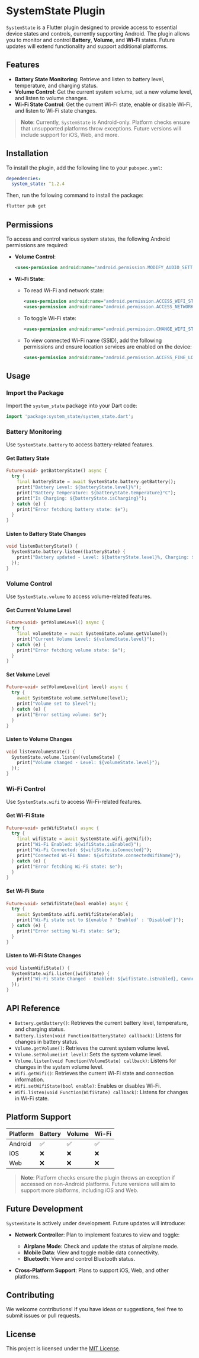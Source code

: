 
# SystemState Plugin

`SystemState` is a Flutter plugin designed to provide access to essential device states and controls, currently supporting Android. The plugin allows you to monitor and control **Battery**, **Volume**, and **Wi-Fi** states. Future updates will extend functionality and support additional platforms.

## Features

- **Battery State Monitoring**: Retrieve and listen to battery level, temperature, and charging status.
- **Volume Control**: Get the current system volume, set a new volume level, and listen to volume changes.
- **Wi-Fi State Control**: Get the current Wi-Fi state, enable or disable Wi-Fi, and listen to Wi-Fi state changes.

> **Note**: Currently, `SystemState` is Android-only. Platform checks ensure that unsupported platforms throw exceptions. Future versions will include support for iOS, Web, and more.

## Installation

To install the plugin, add the following line to your `pubspec.yaml`:

```yaml
dependencies:
  system_state: ^1.2.4
```

Then, run the following command to install the package:

```bash
flutter pub get
```

## Permissions

To access and control various system states, the following Android permissions are required:

- **Volume Control**:
  ```xml
  <uses-permission android:name="android.permission.MODIFY_AUDIO_SETTINGS"/>
  ```

- **Wi-Fi State**:
  - To read Wi-Fi and network state:
    ```xml
    <uses-permission android:name="android.permission.ACCESS_WIFI_STATE"/>
    <uses-permission android:name="android.permission.ACCESS_NETWORK_STATE"/>
    ```
  - To toggle Wi-Fi state:
    ```xml
    <uses-permission android:name="android.permission.CHANGE_WIFI_STATE"/>
    ```
  - To view connected Wi-Fi name (SSID), add the following permissions and ensure location services are enabled on the device:
    ```xml
    <uses-permission android:name="android.permission.ACCESS_FINE_LOCATION"/>
    ```

## Usage

### Import the Package

Import the `system_state` package into your Dart code:

```dart
import 'package:system_state/system_state.dart';
```

### Battery Monitoring

Use `SystemState.battery` to access battery-related features.

#### Get Battery State

```dart
Future<void> getBatteryState() async {
  try {
    final batteryState = await SystemState.battery.getBattery();
    print("Battery Level: ${batteryState.level}%");
    print("Battery Temperature: ${batteryState.temperature}°C");
    print("Is Charging: ${batteryState.isCharging}");
  } catch (e) {
    print("Error fetching battery state: $e");
  }
}
```

#### Listen to Battery State Changes

```dart
void listenBatteryState() {
  SystemState.battery.listen((batteryState) {
    print("Battery updated - Level: ${batteryState.level}%, Charging: ${batteryState.isCharging}");
  });
}
```

### Volume Control

Use `SystemState.volume` to access volume-related features.

#### Get Current Volume Level

```dart
Future<void> getVolumeLevel() async {
  try {
    final volumeState = await SystemState.volume.getVolume();
    print("Current Volume Level: ${volumeState.level}");
  } catch (e) {
    print("Error fetching volume state: $e");
  }
}
```

#### Set Volume Level

```dart
Future<void> setVolumeLevel(int level) async {
  try {
    await SystemState.volume.setVolume(level);
    print("Volume set to $level");
  } catch (e) {
    print("Error setting volume: $e");
  }
}
```

#### Listen to Volume Changes

```dart
void listenVolumeState() {
  SystemState.volume.listen((volumeState) {
    print("Volume changed - Level: ${volumeState.level}");
  });
}
```

### Wi-Fi Control

Use `SystemState.wifi` to access Wi-Fi-related features.

#### Get Wi-Fi State

```dart
Future<void> getWifiState() async {
  try {
    final wifiState = await SystemState.wifi.getWifi();
    print("Wi-Fi Enabled: ${wifiState.isEnabled}");
    print("Wi-Fi Connected: ${wifiState.isConnected}");
    print("Connected Wi-Fi Name: ${wifiState.connectedWifiName}");
  } catch (e) {
    print("Error fetching Wi-Fi state: $e");
  }
}
```

#### Set Wi-Fi State

```dart
Future<void> setWifiState(bool enable) async {
  try {
    await SystemState.wifi.setWifiState(enable);
    print("Wi-Fi state set to ${enable ? 'Enabled' : 'Disabled'}");
  } catch (e) {
    print("Error setting Wi-Fi state: $e");
  }
}
```

#### Listen to Wi-Fi State Changes

```dart
void listenWifiState() {
  SystemState.wifi.listen((wifiState) {
    print("Wi-Fi State Changed - Enabled: ${wifiState.isEnabled}, Connected: ${wifiState.isConnected}");
  });
}
```

## API Reference

- `Battery.getBattery()`: Retrieves the current battery level, temperature, and charging status.
- `Battery.listen(void Function(BatteryState) callback)`: Listens for changes in battery status.
- `Volume.getVolume()`: Retrieves the current system volume level.
- `Volume.setVolume(int level)`: Sets the system volume level.
- `Volume.listen(void Function(VolumeState) callback)`: Listens for changes in the system volume level.
- `Wifi.getWifi()`: Retrieves the current Wi-Fi state and connection information.
- `Wifi.setWifiState(bool enable)`: Enables or disables Wi-Fi.
- `Wifi.listen(void Function(WifiState) callback)`: Listens for changes in Wi-Fi state.

## Platform Support

| Platform | Battery | Volume | Wi-Fi |
|----------|---------|--------|-------|
| Android  | ✅      | ✅     | ✅    |
| iOS      | ❌      | ❌     | ❌    |
| Web      | ❌      | ❌     | ❌    |

> **Note**: Platform checks ensure the plugin throws an exception if accessed on non-Android platforms. Future versions will aim to support more platforms, including iOS and Web.

## Future Development

`SystemState` is actively under development. Future updates will introduce:

- **Network Controller**: Plan to implement features to view and toggle:
  - **Airplane Mode**: Check and update the status of airplane mode.
  - **Mobile Data**: View and toggle mobile data connectivity.
  - **Bluetooth**: View and control Bluetooth status.

- **Cross-Platform Support**: Plans to support iOS, Web, and other platforms.

## Contributing

We welcome contributions! If you have ideas or suggestions, feel free to submit issues or pull requests.

## License

This project is licensed under the [MIT License](LICENSE).